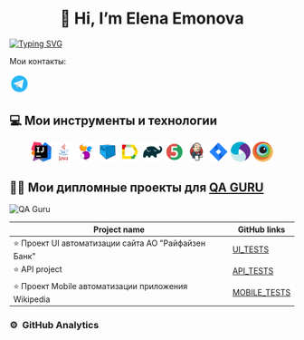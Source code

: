 <h1 align="center">👋 Hi, I’m Elena Emonova</h1>

[![Typing SVG](https://readme-typing-svg.herokuapp.com?color=%2336BCF7&lines=QA+Engineer)](https://git.io/typing-svg)

Мои контакты:

<a href = "https://t.me/leviem888"><img width="7%" title="Telegram" src="media/icons8-telegram.svg"></a>   

## :computer: Мои инструменты и технологии
 <p align="center">
<img width="7%" title="IntelliJ IDEA" src="media/IJ.svg">
<img width="7%" title="Java" src="media/java.svg">
<img width="7%" title="Selenide" src="media/Selenide.svg">
<img width="7%" title="Selenoid" src="media/Selenoid.svg">
<img width="7%" title="Allure Report" src="media/allure.svg">
<img width="7%" title="Gradle" src="media/gradle.svg">
<img width="7%" title="JUnit5" src="media/jUnit5.svg">
<img width="7%" title="Jenkins" src="media/jenkins.svg">
<img width="7%" title="Jira" src="media/Jira.svg">
<img width="7%" title="Appium" src="media/appium.svg">
<img width="7%" title="BrowserStack" src="media/Browserstack.svg">
</p>

## :man_student: Мои дипломные проекты для [QA GURU](https://qa.guru/)

<p align="left">  
 <img src="https://avatars.githubusercontent.com/u/65260527?s=200&v=4" title="QA Guru" alt="QA Guru" width="70" height="70"/>&nbsp;
</p>
 
  |      Project name                                                      |                   GitHub links                                   
  |----------------------------------------------------------------------- |-----------------------------------------------------------------------|
  |  :star:       Проект UI автоматизации сайта АО "Райфайзен Банк"        |   [UI_TESTS](https://github.com/le-vi-che/UI_Raif_project)            |  
  |  :star:      API project                                               |   [API_TESTS](https://github.com/le-vi-che/mobile_project)            |  
  |  :star:    Проект Mobile автоматизации приложения Wikipedia            |   [MOBILE_TESTS](https://github.com/le-vi-che/mobile_project)         |  






### ⚙️ &nbsp;GitHub Analytics


![]()
![]()
![]()



<!---
le-vi-che/le-vi-che is a ✨ special ✨ repository because its `README.md` (this file) appears on your GitHub profile.
You can click the Preview link to take a look at your changes.
--->
